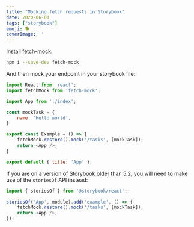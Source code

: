 ```yaml
---
title: "Mocking fetch requests in Storybook"
date: 2020-06-01
tags: ["storybook"]
emoji: 🐕
coverImage: ''
--- 
```


Install [fetch-mock](https://www.npmjs.com/package/fetch-mock):
```bash
npm i --save-dev fetch-mock
```
And then mock your endpoint in your storybook file:
```js
import React from 'react';
import fetchMock from 'fetch-mock';

import App from './index';

const mockTask = {
    name: 'Hello world',
}

export const Example = () => {
    fetchMock.restore().mock('/tasks', [mockTask]);
    return <App />;
}

export default { title: 'App' };
```
If you are on a version of Storybook older than 5.2, you will need to make use of the `storiesOf` API instead:
```js
import { storiesOf } from '@storybook/react';

storiesOf('App', module).add('example', () => {
    fetchMock.restore().mock('/tasks', [mockTask]);
    return <App />;
});

```
